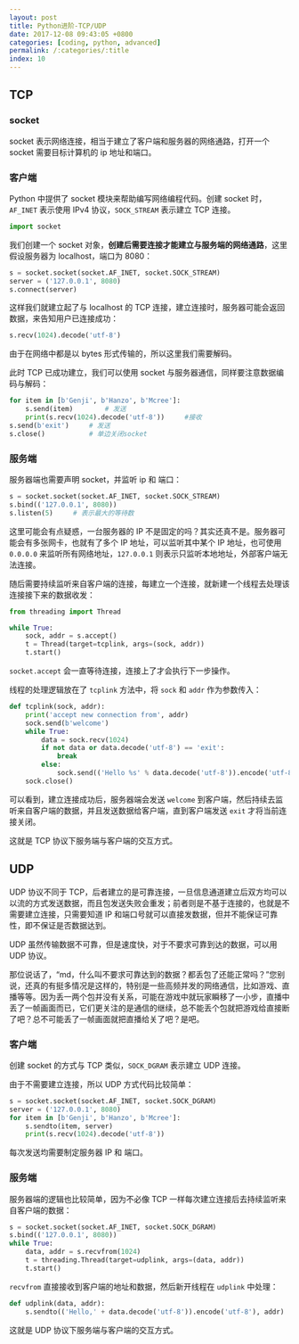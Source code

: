 ```yaml
---
layout: post
title: Python进阶-TCP/UDP
date: 2017-12-08 09:43:05 +0800
categories: [coding, python, advanced]
permalink: /:categories/:title
index: 10
---
```


## TCP

### socket

socket 表示网络连接，相当于建立了客户端和服务器的网络通路，打开一个 socket 需要目标计算机的 ip 地址和端口。

### 客户端

Python 中提供了 socket 模块来帮助编写网络编程代码。创建 socket 时，`AF_INET` 表示使用 IPv4 协议，`SOCK_STREAM` 表示建立 TCP 连接。

```python
import socket
```

我们创建一个 socket 对象，**创建后需要连接才能建立与服务端的网络通路**，这里假设服务器为 localhost，端口为 8080：

```python
s = socket.socket(socket.AF_INET, socket.SOCK_STREAM)
server = ('127.0.0.1', 8080)
s.connect(server)
```

这样我们就建立起了与 localhost 的 TCP 连接，建立连接时，服务器可能会返回数据，来告知用户已连接成功：

```python
s.recv(1024).decode('utf-8')
```

由于在网络中都是以 bytes 形式传输的，所以这里我们需要解码。

此时 TCP 已成功建立，我们可以使用 socket 与服务器通信，同样要注意数据编码与解码：

```python
for item in [b'Genji', b'Hanzo', b'Mcree']:
    s.send(item)		# 发送
    print(s.recv(1024).decode('utf-8'))		#接收
s.send(b'exit')		# 发送
s.close()			# 单边关闭socket
```

### 服务端

服务器端也需要声明 socket，并监听 ip 和 端口：

```python
s = socket.socket(socket.AF_INET, socket.SOCK_STREAM)
s.bind(('127.0.0.1', 8080))
s.listen(5)		# 表示最大的等待数
```

这里可能会有点疑惑，一台服务器的 IP 不是固定的吗？其实还真不是。服务器可能会有多张网卡，也就有了多个 IP 地址，可以监听其中某个 IP 地址，也可使用 `0.0.0.0` 来监听所有网络地址，`127.0.0.1` 则表示只监听本地地址，外部客户端无法连接。

随后需要持续监听来自客户端的连接，每建立一个连接，就新建一个线程去处理该连接接下来的数据收发：

```python
from threading import Thread

while True:
    sock, addr = s.accept()
    t = Thread(target=tcplink, args=(sock, addr))
    t.start()
```

`socket.accept` 会一直等待连接，连接上了才会执行下一步操作。

线程的处理逻辑放在了 `tcplink` 方法中，将 `sock` 和 `addr` 作为参数传入：

```python
def tcplink(sock, addr):
    print('accept new connection from', addr)
    sock.send(b'welcome')
    while True:
        data = sock.recv(1024)
        if not data or data.decode('utf-8') == 'exit':
            break
        else:
            sock.send(('Hello %s' % data.decode('utf-8')).encode('utf-8'))
    sock.close()
```

可以看到，建立连接成功后，服务器端会发送 `welcome` 到客户端，然后持续去监听来自客户端的数据，并且发送数据给客户端，直到客户端发送 `exit` 才将当前连接关闭。

这就是 TCP 协议下服务端与客户端的交互方式。

## UDP

UDP 协议不同于 TCP，后者建立的是可靠连接，一旦信息通道建立后双方均可以以流的方式发送数据，而且包发送失败会重发；前者则是不基于连接的，也就是不需要建立连接，只需要知道 IP 和端口号就可以直接发数据，但并不能保证可靠性，即不保证是否数据达到。

UDP 虽然传输数据不可靠，但是速度快，对于不要求可靠到达的数据，可以用 UDP 协议。

那位说话了，“md，什么叫不要求可靠达到的数据？都丢包了还能正常吗？”您别说，还真的有挺多情况是这样的，特别是一些高频并发的网络通信，比如游戏、直播等等。因为丢一两个包并没有关系，可能在游戏中就玩家瞬移了一小步，直播中丢了一帧画面而已，它们更关注的是通信的继续，总不能丢个包就把游戏给直接断了吧？总不可能丢了一帧画面就把直播给关了吧？是吧。

### 客户端

创建 socket 的方式与 TCP 类似，`SOCK_DGRAM` 表示建立 UDP 连接。

由于不需要建立连接，所以 UDP 方式代码比较简单：

```python
s = socket.socket(socket.AF_INET, socket.SOCK_DGRAM)
server = ('127.0.0.1', 8080)
for item in [b'Genji', b'Hanzo', b'Mcree']:
    s.sendto(item, server)
    print(s.recv(1024).decode('utf-8'))
```

每次发送均需要制定服务器 IP 和 端口。

### 服务端

服务器端的逻辑也比较简单，因为不必像 TCP 一样每次建立连接后去持续监听来自客户端的数据：

```python
s = socket.socket(socket.AF_INET, socket.SOCK_DGRAM)
s.bind(('127.0.0.1', 8080))
while True:
    data, addr = s.recvfrom(1024)
    t = threading.Thread(target=udplink, args=(data, addr))
    t.start()
```

`recvfrom` 直接接收到客户端的地址和数据，然后新开线程在 `udplink` 中处理：

```python
def udplink(data, addr):
    s.sendto(('Hello,' + data.decode('utf-8')).encode('utf-8'), addr)
```

这就是 UDP 协议下服务端与客户端的交互方式。

